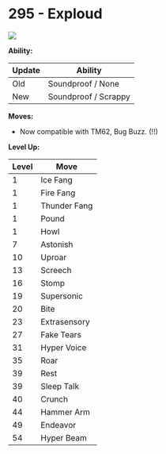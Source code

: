 # 295 - Exploud
![][295]

**Ability:**

Update | Ability
---    | ---
Old    | Soundproof / None
New    | Soundproof / Scrappy

**Moves:**

 - Now compatible with TM62, Bug Buzz. (!!)

**Level Up:**

Level | Move
---   | ---
  1   | Ice Fang
  1   | Fire Fang
  1   | Thunder Fang
  1   | Pound
  1   | Howl
  7   | Astonish
 10   | Uproar
 13   | Screech
 16   | Stomp
 19   | Supersonic
 20   | Bite
 23   | Extrasensory
 27   | Fake Tears
 31   | Hyper Voice
 35   | Roar
 39   | Rest
 39   | Sleep Talk
 40   | Crunch
 44   | Hammer Arm
 49   | Endeavor
 54   | Hyper Beam



[295]: /img/pokemon/295.png
